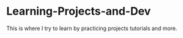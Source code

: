 # Learning-Projects-and-Dev
This is where I try to learn by practicing projects tutorials and more.
